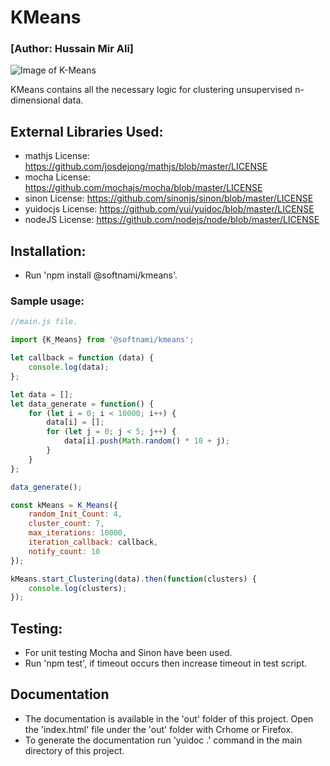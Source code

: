 # KMeans
### [Author: Hussain Mir Ali]
![Image of K-Means](https://upload.wikimedia.org/wikipedia/commons/e/e5/KMeans-Gaussian-data.svg)

KMeans contains all the necessary logic for clustering unsupervised n-dimensional data.

## External Libraries Used:
* mathjs License: https://github.com/josdejong/mathjs/blob/master/LICENSE
* mocha License: https://github.com/mochajs/mocha/blob/master/LICENSE
* sinon License: https://github.com/sinonjs/sinon/blob/master/LICENSE
* yuidocjs License: https://github.com/yui/yuidoc/blob/master/LICENSE
* nodeJS License: https://github.com/nodejs/node/blob/master/LICENSE

## Installation:
*  Run 'npm install @softnami/kmeans'.

### Sample usage:

```javascript
//main.js file.

import {K_Means} from '@softnami/kmeans';

let callback = function (data) {
    console.log(data);
};

let data = [];
let data_generate = function() {
    for (let i = 0; i < 10000; i++) {
        data[i] = [];
        for (let j = 0; j < 5; j++) {
            data[i].push(Math.random() * 10 + j);
        }
    }
};

data_generate();

const kMeans = K_Means({
    random_Init_Count: 4,
    cluster_count: 7,
    max_iterations: 10000,
    iteration_callback: callback,
    notify_count: 10
});

kMeans.start_Clustering(data).then(function(clusters) {
    console.log(clusters);
});
```

## Testing:
* For unit testing Mocha and Sinon have been used. 
* Run 'npm test', if timeout occurs then increase timeout in test script.

## Documentation
*  The documentation is available in the 'out' folder of this project. Open the 'index.html' file under the 'out' folder with Crhome or Firefox.
*  To generate the  documentation run 'yuidoc .' command in the main directory of this project.
